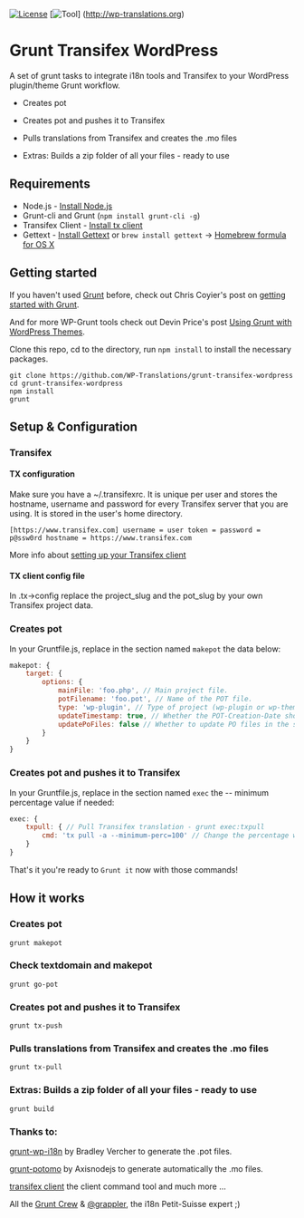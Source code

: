 [![License](https://img.shields.io/badge/license-GPL--2.0%2B-red.svg?style=flat-square)](http://www.gnu.org/licenses/gpl-2.0.html) [![Tool](https://img.shields.io/badge/wp--translations-used-brightgreen.svg?style=flat-square)] (http://wp-translations.org)
# Grunt Transifex WordPress #

A set of grunt tasks to integrate i18n tools and Transifex to your WordPress plugin/theme Grunt workflow.

* Creates pot

* Creates pot and pushes it to Transifex

* Pulls translations from Transifex and creates the .mo files

* Extras: Builds a zip folder of all your files - ready to use

## Requirements

* Node.js - [Install Node.js](https://github.com/joyent/node/wiki/Installing-Node.js-via-package-manager)
* Grunt-cli and Grunt (`npm install grunt-cli -g`)
* Transifex Client - [Install tx client](http://docs.transifex.com/developer/client/setup)
* Gettext - [Install Gettext](https://www.gnu.org/software/gettext/) or `brew install gettext` -> [Homebrew formula for OS X](http://brewformulas.org/Gettext)

## Getting started

If you haven't used [Grunt](http://gruntjs.com/) before, check out Chris Coyier's post on [getting started with Grunt](http://24ways.org/2013/grunt-is-not-weird-and-hard/).

And for more WP-Grunt tools check out Devin Price's post [Using Grunt with WordPress Themes](http://wptheming.com/2014/05/grunt-wordpress-themes/).

Clone this repo, cd to the directory, run `npm install` to install the necessary packages.

```
git clone https://github.com/WP-Translations/grunt-transifex-wordpress
cd grunt-transifex-wordpress
npm install
grunt
```

## Setup & Configuration

### Transifex

#### TX configuration

Make sure you have a ~/.transifexrc.
It is unique per user and stores the hostname, username and password for every Transifex server that you are using. It is stored in the user's home directory.

`[https://www.transifex.com]
username = user
token =
password = p@ssw0rd
hostname = https://www.transifex.com`

More info about [setting up your Transifex client](http://docs.transifex.com/developer/client/config#transifexrc)

#### TX client config file

In .tx->config replace the project_slug and the pot_slug by your own Transifex project data.

### Creates pot

In your Gruntfile.js, replace in the section named `makepot` the data below:

```js
makepot: {
	target: {
		options: {
			mainFile: 'foo.php', // Main project file.
			potFilename: 'foo.pot', // Name of the POT file.
			type: 'wp-plugin', // Type of project (wp-plugin or wp-theme).
			updateTimestamp: true, // Whether the POT-Creation-Date should be updated without other changes.
			updatePoFiles: false // Whether to update PO files in the same directory as the POT file.
		}
	}
}
```
### Creates pot and pushes it to Transifex

In your Gruntfile.js, replace in the section named `exec`  the -- minimum percentage value if needed:

```js
exec: {
	txpull: { // Pull Transifex translation - grunt exec:txpull
		cmd: 'tx pull -a --minimum-perc=100' // Change the percentage with --minimum-perc=yourvalue
	}
}
```

That's it you're ready to `Grunt it` now with those commands!

## How it works

### Creates pot

`grunt makepot`

### Check textdomain and makepot

`grunt go-pot`

### Creates pot and pushes it to Transifex

`grunt tx-push`

### Pulls translations from Transifex and creates the .mo files

`grunt tx-pull`

### Extras: Builds a zip folder of all your files - ready to use

`grunt build`

### Thanks to:

[grunt-wp-i18n](https://github.com/blazersix/grunt-wp-i18n) by Bradley Vercher to generate the .pot files.

[grunt-potomo](https://github.com/axisnodejs/grunt-potomo) by Axisnodejs to generate automatically the .mo files.

[transifex client](https://github.com/transifex/transifex-client) the client command tool and much more ...

All the [Grunt Crew](https://github.com/gruntjs/) & [@grappler](https://github.com/grappler), the i18n Petit-Suisse expert ;)
